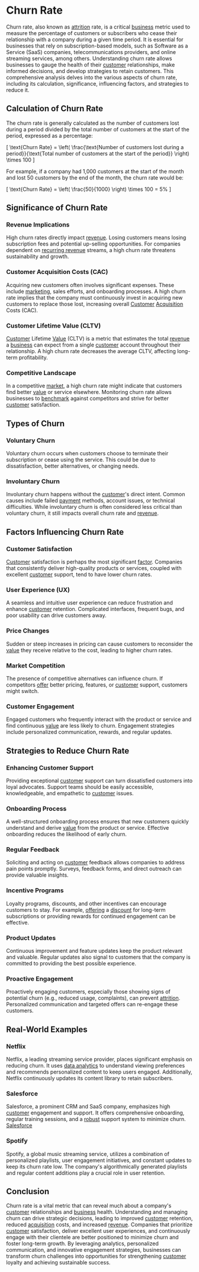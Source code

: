 # Churn Rate

Churn rate, also known as [attrition](../a/attrition.md) rate, is a critical [business](../b/business.md) metric used to measure the percentage of customers or subscribers who cease their relationship with a company during a given time period. It is essential for businesses that rely on subscription-based models, such as Software as a Service (SaaS) companies, telecommunications providers, and online streaming services, among others. Understanding churn rate allows businesses to gauge the health of their [customer](../c/customer.md) relationships, make informed decisions, and develop strategies to retain customers. This comprehensive analysis delves into the various aspects of churn rate, including its calculation, significance, influencing factors, and strategies to reduce it.

## Calculation of Churn Rate

The churn rate is generally calculated as the number of customers lost during a period divided by the total number of customers at the start of the period, expressed as a percentage:

\[ \text{Churn Rate} = \left( \frac{\text{Number of customers lost during a period}}{\text{Total number of customers at the start of the period}} \right) \times 100 \]

For example, if a company had 1,000 customers at the start of the month and lost 50 customers by the end of the month, the churn rate would be:

\[ \text{Churn Rate} = \left( \frac{50}{1000} \right) \times 100 = 5\% \]

## Significance of Churn Rate

### Revenue Implications

High churn rates directly impact [revenue](../r/revenue.md). Losing customers means losing subscription fees and potential up-selling opportunities. For companies dependent on [recurring revenue](../r/recurring_revenue.md) streams, a high churn rate threatens sustainability and growth.

### Customer Acquisition Costs (CAC)

Acquiring new customers often involves significant expenses. These include [marketing](../m/marketing.md), sales efforts, and onboarding processes. A high churn rate implies that the company must continuously invest in acquiring new customers to replace those lost, increasing overall [Customer](../c/customer.md) [Acquisition](../a/acquisition.md) Costs (CAC).

### Customer Lifetime Value (CLTV)

[Customer](../c/customer.md) Lifetime [Value](../v/value.md) (CLTV) is a metric that estimates the total [revenue](../r/revenue.md) a [business](../b/business.md) can expect from a single [customer](../c/customer.md) account throughout their relationship. A high churn rate decreases the average CLTV, affecting long-term profitability.

### Competitive Landscape

In a competitive [market](../m/market.md), a high churn rate might indicate that customers find better [value](../v/value.md) or service elsewhere. Monitoring churn rate allows businesses to [benchmark](../b/benchmark.md) against competitors and strive for better [customer](../c/customer.md) satisfaction.

## Types of Churn

### Voluntary Churn

Voluntary churn occurs when customers choose to terminate their subscription or cease using the service. This could be due to dissatisfaction, better alternatives, or changing needs.

### Involuntary Churn

Involuntary churn happens without the [customer](../c/customer.md)'s direct intent. Common causes include failed [payment](../p/payment.md) methods, account issues, or technical difficulties. While involuntary churn is often considered less critical than voluntary churn, it still impacts overall churn rate and [revenue](../r/revenue.md).

## Factors Influencing Churn Rate

### Customer Satisfaction

[Customer](../c/customer.md) satisfaction is perhaps the most significant [factor](../f/factor.md). Companies that consistently deliver high-quality products or services, coupled with excellent [customer](../c/customer.md) support, tend to have lower churn rates.

### User Experience (UX)

A seamless and intuitive user experience can reduce frustration and enhance [customer](../c/customer.md) retention. Complicated interfaces, frequent bugs, and poor usability can drive customers away.

### Price Changes

Sudden or steep increases in pricing can cause customers to reconsider the [value](../v/value.md) they receive relative to the cost, leading to higher churn rates.

### Market Competition

The presence of competitive alternatives can influence churn. If competitors [offer](../o/offer.md) better pricing, features, or [customer](../c/customer.md) support, customers might switch.

### Customer Engagement

Engaged customers who frequently interact with the product or service and find continuous [value](../v/value.md) are less likely to churn. Engagement strategies include personalized communication, rewards, and regular updates.

## Strategies to Reduce Churn Rate

### Enhancing Customer Support

Providing exceptional [customer](../c/customer.md) support can turn dissatisfied customers into loyal advocates. Support teams should be easily accessible, knowledgeable, and empathetic to [customer](../c/customer.md) issues.

### Onboarding Process

A well-structured onboarding process ensures that new customers quickly understand and derive [value](../v/value.md) from the product or service. Effective onboarding reduces the likelihood of early churn.

### Regular Feedback

Soliciting and acting on [customer](../c/customer.md) feedback allows companies to address pain points promptly. Surveys, feedback forms, and direct outreach can provide valuable insights.

### Incentive Programs

Loyalty programs, discounts, and other incentives can encourage customers to stay. For example, [offering](../o/offering.md) a [discount](../d/discount.md) for long-term subscriptions or providing rewards for continued engagement can be effective.

### Product Updates

Continuous improvement and feature updates keep the product relevant and valuable. Regular updates also signal to customers that the company is committed to providing the best possible experience.

### Proactive Engagement

Proactively engaging customers, especially those showing signs of potential churn (e.g., reduced usage, complaints), can prevent [attrition](../a/attrition.md). Personalized communication and targeted offers can re-engage these customers.

## Real-World Examples

### Netflix

Netflix, a leading streaming service provider, places significant emphasis on reducing churn. It uses [data analytics](../d/data_analytics.md) to understand viewing preferences and recommends personalized content to keep users engaged. Additionally, Netflix continuously updates its content library to retain subscribers.

### Salesforce

Salesforce, a prominent CRM and SaaS company, emphasizes high [customer](../c/customer.md) engagement and support. It offers comprehensive onboarding, regular training sessions, and a [robust](../r/robust.md) support system to minimize churn. [Salesforce](https://www.salesforce.com/)

### Spotify

Spotify, a global music streaming service, utilizes a combination of personalized playlists, user engagement initiatives, and constant updates to keep its churn rate low. The company's algorithmically generated playlists and regular content additions play a crucial role in user retention.

## Conclusion

Churn rate is a vital metric that can reveal much about a company's [customer](../c/customer.md) relationships and [business](../b/business.md) health. Understanding and managing churn can drive strategic decisions, leading to improved [customer](../c/customer.md) retention, reduced [acquisition](../a/acquisition.md) costs, and increased [revenue](../r/revenue.md). Companies that prioritize [customer](../c/customer.md) satisfaction, deliver excellent user experiences, and continuously engage with their clientele are better positioned to minimize churn and foster long-term growth. By leveraging analytics, personalized communication, and innovative engagement strategies, businesses can transform churn challenges into opportunities for strengthening [customer](../c/customer.md) loyalty and achieving sustainable success.